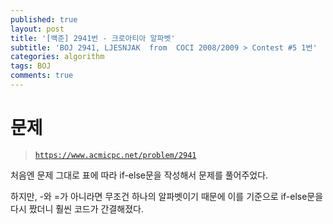 ```yaml
---
published: true
layout: post
title: '[백준] 2941번 - 크로아티아 알파벳'
subtitle: 'BOJ 2941, LJESNJAK  from  COCI 2008/2009 > Contest #5 1번'
categories: algorithm
tags: BOJ
comments: true
---
```

# 문제
> [`https://www.acmicpc.net/problem/2941`](https://www.acmicpc.net/problem/2941)

처음엔 문제 그대로 표에 따라 if-else문을 작성해서 문제를 풀어주었다. 
<script src="https://gist.github.com/sundongkim-dev/1fa8f6e488f429a32af01d34a6ed1077.js"></script>

하지만, -와 =가 아니라면 무조건 하나의 알파벳이기 때문에 이를 기준으로 if-else문을 다시 짰더니 훨씬 코드가 간결해졌다.
<script src="https://gist.github.com/sundongkim-dev/0e31b50fcd444637f7ff67fbcab327b9.js"></script>

